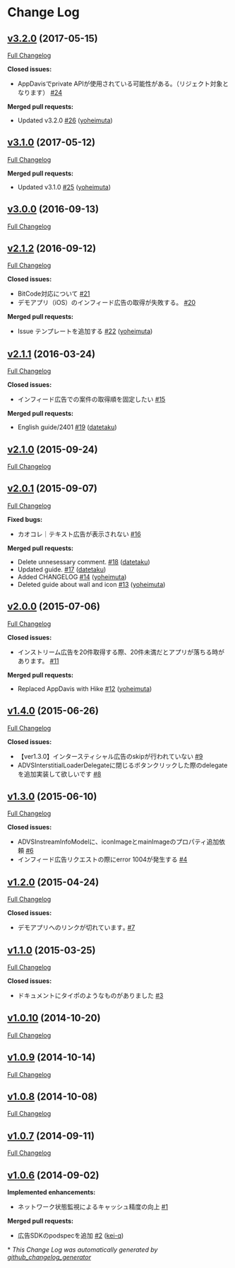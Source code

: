 # Change Log

## [v3.2.0](https://github.com/mtburn/MTBurn-iOS-SDK-Install-Guide/tree/v3.2.0) (2017-05-15)
[Full Changelog](https://github.com/mtburn/MTBurn-iOS-SDK-Install-Guide/compare/v3.1.0...v3.2.0)

**Closed issues:**

- AppDavisでprivate APIが使用されている可能性がある。（リジェクト対象となります） [\#24](https://github.com/mtburn/MTBurn-iOS-SDK-Install-Guide/issues/24)

**Merged pull requests:**

- Updated v3.2.0 [\#26](https://github.com/mtburn/MTBurn-iOS-SDK-Install-Guide/pull/26) ([yoheimuta](https://github.com/yoheimuta))

## [v3.1.0](https://github.com/mtburn/MTBurn-iOS-SDK-Install-Guide/tree/v3.1.0) (2017-05-12)
[Full Changelog](https://github.com/mtburn/MTBurn-iOS-SDK-Install-Guide/compare/v3.0.0...v3.1.0)

**Merged pull requests:**

- Updated v3.1.0 [\#25](https://github.com/mtburn/MTBurn-iOS-SDK-Install-Guide/pull/25) ([yoheimuta](https://github.com/yoheimuta))

## [v3.0.0](https://github.com/mtburn/MTBurn-iOS-SDK-Install-Guide/tree/v3.0.0) (2016-09-13)
[Full Changelog](https://github.com/mtburn/MTBurn-iOS-SDK-Install-Guide/compare/v2.1.2...v3.0.0)

## [v2.1.2](https://github.com/mtburn/MTBurn-iOS-SDK-Install-Guide/tree/v2.1.2) (2016-09-12)
[Full Changelog](https://github.com/mtburn/MTBurn-iOS-SDK-Install-Guide/compare/v2.1.1...v2.1.2)

**Closed issues:**

- BitCode対応について [\#21](https://github.com/mtburn/MTBurn-iOS-SDK-Install-Guide/issues/21)
- デモアプリ（iOS）のインフィード広告の取得が失敗する。 [\#20](https://github.com/mtburn/MTBurn-iOS-SDK-Install-Guide/issues/20)

**Merged pull requests:**

- Issue テンプレートを追加する [\#22](https://github.com/mtburn/MTBurn-iOS-SDK-Install-Guide/pull/22) ([yoheimuta](https://github.com/yoheimuta))

## [v2.1.1](https://github.com/mtburn/MTBurn-iOS-SDK-Install-Guide/tree/v2.1.1) (2016-03-24)
[Full Changelog](https://github.com/mtburn/MTBurn-iOS-SDK-Install-Guide/compare/v2.1.0...v2.1.1)

**Closed issues:**

- インフィード広告での案件の取得順を固定したい [\#15](https://github.com/mtburn/MTBurn-iOS-SDK-Install-Guide/issues/15)

**Merged pull requests:**

- English guide/2401 [\#19](https://github.com/mtburn/MTBurn-iOS-SDK-Install-Guide/pull/19) ([datetaku](https://github.com/datetaku))

## [v2.1.0](https://github.com/mtburn/MTBurn-iOS-SDK-Install-Guide/tree/v2.1.0) (2015-09-24)
[Full Changelog](https://github.com/mtburn/MTBurn-iOS-SDK-Install-Guide/compare/v2.0.1...v2.1.0)

## [v2.0.1](https://github.com/mtburn/MTBurn-iOS-SDK-Install-Guide/tree/v2.0.1) (2015-09-07)
[Full Changelog](https://github.com/mtburn/MTBurn-iOS-SDK-Install-Guide/compare/v2.0.0...v2.0.1)

**Fixed bugs:**

- カオコレ｜テキスト広告が表示されない [\#16](https://github.com/mtburn/MTBurn-iOS-SDK-Install-Guide/issues/16)

**Merged pull requests:**

- Delete unnesessary comment. [\#18](https://github.com/mtburn/MTBurn-iOS-SDK-Install-Guide/pull/18) ([datetaku](https://github.com/datetaku))
- Updated guide. [\#17](https://github.com/mtburn/MTBurn-iOS-SDK-Install-Guide/pull/17) ([datetaku](https://github.com/datetaku))
- Added CHANGELOG [\#14](https://github.com/mtburn/MTBurn-iOS-SDK-Install-Guide/pull/14) ([yoheimuta](https://github.com/yoheimuta))
- Deleted guide about wall and icon [\#13](https://github.com/mtburn/MTBurn-iOS-SDK-Install-Guide/pull/13) ([yoheimuta](https://github.com/yoheimuta))

## [v2.0.0](https://github.com/mtburn/MTBurn-iOS-SDK-Install-Guide/tree/v2.0.0) (2015-07-06)
[Full Changelog](https://github.com/mtburn/MTBurn-iOS-SDK-Install-Guide/compare/v1.4.0...v2.0.0)

**Closed issues:**

- インストリーム広告を20件取得する際、20件未満だとアプリが落ちる時があります。 [\#11](https://github.com/mtburn/MTBurn-iOS-SDK-Install-Guide/issues/11)

**Merged pull requests:**

- Replaced AppDavis with Hike [\#12](https://github.com/mtburn/MTBurn-iOS-SDK-Install-Guide/pull/12) ([yoheimuta](https://github.com/yoheimuta))

## [v1.4.0](https://github.com/mtburn/MTBurn-iOS-SDK-Install-Guide/tree/v1.4.0) (2015-06-26)
[Full Changelog](https://github.com/mtburn/MTBurn-iOS-SDK-Install-Guide/compare/v1.3.0...v1.4.0)

**Closed issues:**

- 【ver1.3.0】インタースティシャル広告のskipが行われていない [\#9](https://github.com/mtburn/MTBurn-iOS-SDK-Install-Guide/issues/9)
- ADVSInterstitialLoaderDelegateに閉じるボタンクリックした際のdelegateを追加実装して欲しいです [\#8](https://github.com/mtburn/MTBurn-iOS-SDK-Install-Guide/issues/8)

## [v1.3.0](https://github.com/mtburn/MTBurn-iOS-SDK-Install-Guide/tree/v1.3.0) (2015-06-10)
[Full Changelog](https://github.com/mtburn/MTBurn-iOS-SDK-Install-Guide/compare/v1.2.0...v1.3.0)

**Closed issues:**

- ADVSInstreamInfoModelに、iconImageとmainImageのプロパティ追加依頼 [\#6](https://github.com/mtburn/MTBurn-iOS-SDK-Install-Guide/issues/6)
- インフィード広告リクエストの際にerror 1004が発生する [\#4](https://github.com/mtburn/MTBurn-iOS-SDK-Install-Guide/issues/4)

## [v1.2.0](https://github.com/mtburn/MTBurn-iOS-SDK-Install-Guide/tree/v1.2.0) (2015-04-24)
[Full Changelog](https://github.com/mtburn/MTBurn-iOS-SDK-Install-Guide/compare/v1.1.0...v1.2.0)

**Closed issues:**

- デモアプリへのリンクが切れています｡ [\#7](https://github.com/mtburn/MTBurn-iOS-SDK-Install-Guide/issues/7)

## [v1.1.0](https://github.com/mtburn/MTBurn-iOS-SDK-Install-Guide/tree/v1.1.0) (2015-03-25)
[Full Changelog](https://github.com/mtburn/MTBurn-iOS-SDK-Install-Guide/compare/v1.0.10...v1.1.0)

**Closed issues:**

- ドキュメントにタイポのようなものがありました [\#3](https://github.com/mtburn/MTBurn-iOS-SDK-Install-Guide/issues/3)

## [v1.0.10](https://github.com/mtburn/MTBurn-iOS-SDK-Install-Guide/tree/v1.0.10) (2014-10-20)
[Full Changelog](https://github.com/mtburn/MTBurn-iOS-SDK-Install-Guide/compare/v1.0.9...v1.0.10)

## [v1.0.9](https://github.com/mtburn/MTBurn-iOS-SDK-Install-Guide/tree/v1.0.9) (2014-10-14)
[Full Changelog](https://github.com/mtburn/MTBurn-iOS-SDK-Install-Guide/compare/v1.0.8...v1.0.9)

## [v1.0.8](https://github.com/mtburn/MTBurn-iOS-SDK-Install-Guide/tree/v1.0.8) (2014-10-08)
[Full Changelog](https://github.com/mtburn/MTBurn-iOS-SDK-Install-Guide/compare/v1.0.7...v1.0.8)

## [v1.0.7](https://github.com/mtburn/MTBurn-iOS-SDK-Install-Guide/tree/v1.0.7) (2014-09-11)
[Full Changelog](https://github.com/mtburn/MTBurn-iOS-SDK-Install-Guide/compare/v1.0.6...v1.0.7)

## [v1.0.6](https://github.com/mtburn/MTBurn-iOS-SDK-Install-Guide/tree/v1.0.6) (2014-09-02)
**Implemented enhancements:**

- ネットワーク状態監視によるキャッシュ精度の向上 [\#1](https://github.com/mtburn/MTBurn-iOS-SDK-Install-Guide/issues/1)

**Merged pull requests:**

- 広告SDKのpodspecを追加 [\#2](https://github.com/mtburn/MTBurn-iOS-SDK-Install-Guide/pull/2) ([kei-q](https://github.com/kei-q))



\* *This Change Log was automatically generated by [github_changelog_generator](https://github.com/skywinder/Github-Changelog-Generator)*